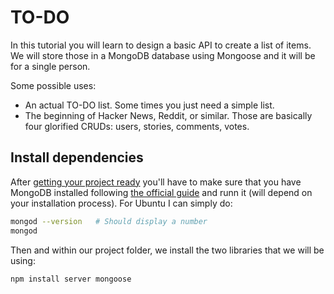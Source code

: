 # TO-DO

In this tutorial you will learn to design a basic API to create a list of items. We will store those in a MongoDB database using Mongoose and it will be for a single person.

Some possible uses:

- An actual TO-DO list. Some times you just need a simple list.
- The beginning of Hacker News, Reddit, or similar. Those are basically four glorified CRUDs: users, stories, comments, votes.

## Install dependencies

After [getting your project ready](/tutorials/getting-started) you'll have to make sure that you have MongoDB installed following [the official guide](https://docs.mongodb.com/manual/administration/install-community/) and runn it (will depend on your installation process). For Ubuntu I can simply do:

```bash
mongod --version   # Should display a number
mongod
```

Then and within our project folder, we install the two libraries that we will be using:

```bash
npm install server mongoose
```
